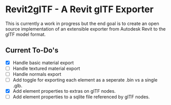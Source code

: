 # Revit2glTF - A Revit glTF Exporter
This is currently a work in progress but the end goal is to create an open source implementation of an extensible exporter from Autodesk Revit to the glTF model format.

## Current To-Do's
- [x] Handle basic material export
- [ ] Handle textured material export
- [ ] Handle normals export
- [ ] Add toggle for exporting each element as a seperate .bin vs a single .glb.
- [x] Add element properties to extras on glTF nodes.
- [ ] Add element properties to a sqlite file referenced by glTF nodes.
